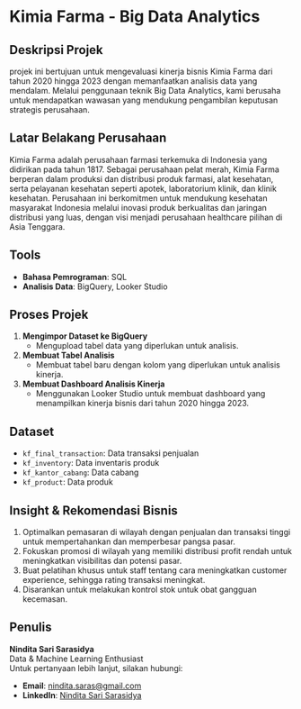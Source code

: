 # Kimia Farma - Big Data Analytics

## Deskripsi Projek
projek ini bertujuan untuk mengevaluasi kinerja bisnis Kimia Farma dari tahun 2020 hingga 2023 dengan memanfaatkan analisis data yang mendalam. Melalui penggunaan teknik Big Data Analytics, kami berusaha untuk mendapatkan wawasan yang mendukung pengambilan keputusan strategis perusahaan.

## Latar Belakang Perusahaan
Kimia Farma adalah perusahaan farmasi terkemuka di Indonesia yang didirikan pada tahun 1817. Sebagai perusahaan pelat merah, Kimia Farma berperan dalam produksi dan distribusi produk farmasi, alat kesehatan, serta pelayanan kesehatan seperti apotek, laboratorium klinik, dan klinik kesehatan. Perusahaan ini berkomitmen untuk mendukung kesehatan masyarakat Indonesia melalui inovasi produk berkualitas dan jaringan distribusi yang luas, dengan visi menjadi perusahaan healthcare pilihan di Asia Tenggara.

## Tools
- **Bahasa Pemrograman**: SQL
- **Analisis Data**: BigQuery, Looker Studio

## Proses Projek
1. **Mengimpor Dataset ke BigQuery**
   - Mengupload tabel data yang diperlukan untuk analisis.
2. **Membuat Tabel Analisis**
   - Membuat tabel baru dengan kolom yang diperlukan untuk analisis kinerja.
3. **Membuat Dashboard Analisis Kinerja**
   - Menggunakan Looker Studio untuk membuat dashboard yang menampilkan kinerja bisnis dari tahun 2020 hingga 2023.

## Dataset
- `kf_final_transaction`: Data transaksi penjualan
- `kf_inventory`: Data inventaris produk
- `kf_kantor_cabang`: Data cabang
- `kf_product`: Data produk

## Insight & Rekomendasi Bisnis
1. Optimalkan pemasaran di wilayah dengan penjualan dan transaksi tinggi untuk mempertahankan dan memperbesar pangsa pasar.
2. Fokuskan promosi di wilayah yang memiliki distribusi profit rendah untuk meningkatkan visibilitas dan potensi pasar.
3. Buat pelatihan khusus untuk staff tentang cara meningkatkan customer experience, sehingga rating transaksi meningkat.
4. Disarankan untuk melakukan kontrol stok untuk obat gangguan kecemasan.

## Penulis
**Nindita Sari Sarasidya**  
Data & Machine Learning Enthusiast  
Untuk pertanyaan lebih lanjut, silakan hubungi:
- **Email**: nindita.saras@gmail.com
- **LinkedIn**: [Nindita Sari Sarasidya](https://www.linkedin.com/in/nindita-sari-sarasidya)
